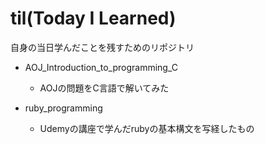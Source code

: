 # til(Today I Learned)
自身の当日学んだことを残すためのリポジトリ

* AOJ_Introduction_to_programming_C
	* AOJの問題をC言語で解いてみた

* ruby_programming
	* Udemyの講座で学んだrubyの基本構文を写経したもの